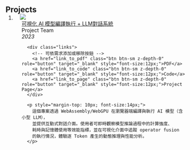 <h2 id="projects" style="margin: 2px 0px -15px;">Projects</h2>

<div class="project">
<ol class="bibliography">

<li>
<div class="pub-row">
  <div class="col-sm-3 abbr" style="position: relative;padding-right: 15px;padding-left: 15px;">
    <!-- 可自行替換成專案相關縮圖 -->
    <img src="path_to_image" class="teaser img-fluid z-depth-1" style="width=100;height=40%">
  </div>
  <div class="col-sm-9" style="position: relative;padding-right: 15px;padding-left: 20px;">
      <!-- 可自行替換連結、標題等資訊 -->
      <div class="title"><a href="link_to_pdf_or_project_page">可視化 AI 模型編譯執行 + LLM對話系統</a></div>
      <div class="author">Project Team</div>
      <div class="periodical"><em>2023</em></div>

      <div class="links">
        <!-- 可依需求添加或移除按鈕 -->
        <a href="link_to_pdf" class="btn btn-sm z-depth-0" role="button" target="_blank" style="font-size:12px;">PDF</a>
        <a href="link_to_code" class="btn btn-sm z-depth-0" role="button" target="_blank" style="font-size:12px;">Code</a>
        <a href="link_to_page" class="btn btn-sm z-depth-0" role="button" target="_blank" style="font-size:12px;">Project Page</a>
      </div>

      <p style="margin-top: 10px; font-size:14px;">
        這個專案透過 WebAssembly/WebGPU 在瀏覽器端編譯與執行 AI 模型（含小型 LLM），
        並提供互動式對話介面。使用者可即時觀察模型推論過程中的計算強度、
        耗時與記憶體使用等效能指標，並在可視化介面中追蹤 operator fusion
        的執行情況，體驗逐 Token 產生的動態推理與性能分析。
      </p>
  </div>
</div>
</li>
<br>

</ol>
</div>
